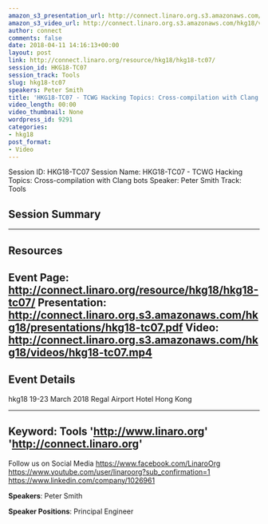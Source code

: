 ```yaml
---
amazon_s3_presentation_url: http://connect.linaro.org.s3.amazonaws.com/hkg18/presentations/hkg18-tc07.pdf
amazon_s3_video_url: http://connect.linaro.org.s3.amazonaws.com/hkg18/videos/hkg18-tc07.mp4
author: connect
comments: false
date: 2018-04-11 14:16:13+00:00
layout: post
link: http://connect.linaro.org/resource/hkg18/hkg18-tc07/
session_id: HKG18-TC07
session_track: Tools
slug: hkg18-tc07
speakers: Peter Smith
title: 'HKG18-TC07 - TCWG Hacking Topics: Cross-compilation with Clang bots'
video_length: 00:00
video_thumbnail: None
wordpress_id: 9291
categories:
- hkg18
post_format:
- Video
---
```


Session ID: HKG18-TC07
Session Name: HKG18-TC07 - TCWG Hacking Topics: Cross-compilation with Clang bots
Speaker: Peter Smith
Track: Tools


## Session Summary

---------------------------------------------------
## Resources
Event Page: http://connect.linaro.org/resource/hkg18/hkg18-tc07/
Presentation: http://connect.linaro.org.s3.amazonaws.com/hkg18/presentations/hkg18-tc07.pdf
Video: http://connect.linaro.org.s3.amazonaws.com/hkg18/videos/hkg18-tc07.mp4
 ---------------------------------------------------
## Event Details
hkg18
19-23 March 2018 
Regal Airport Hotel Hong Kong

---------------------------------------------------
Keyword: Tools
'http://www.linaro.org'
'http://connect.linaro.org'
---------------------------------------------------
Follow us on Social Media
https://www.facebook.com/LinaroOrg
https://www.youtube.com/user/linaroorg?sub_confirmation=1
https://www.linkedin.com/company/1026961

**Speakers**: Peter Smith

**Speaker Positions**: Principal Engineer


